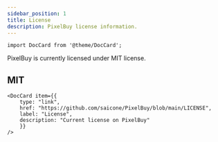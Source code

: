 ```yaml
---
sidebar_position: 1
title: License
description: PixelBuy license information.
---
```


```mdx-code-block
import DocCard from '@theme/DocCard';
```

PixelBuy is currently licensed under MIT license.

## MIT

```mdx-code-block
<DocCard item={{
	type: "link",
	href: "https://github.com/saicone/PixelBuy/blob/main/LICENSE",
	label: "License",
	description: "Current license on PixelBuy"
	}}
/>
```